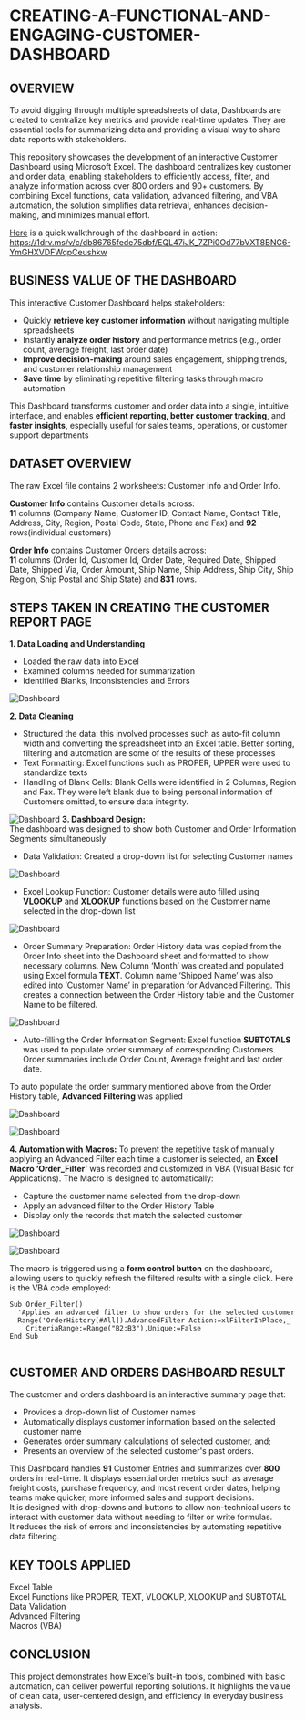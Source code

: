 # CREATING-A-FUNCTIONAL-AND-ENGAGING-CUSTOMER-DASHBOARD
## OVERVIEW 
To avoid digging through multiple spreadsheets of data, Dashboards are created to centralize key metrics and provide real-time updates. They are essential tools for summarizing data and providing a visual way to share data reports with stakeholders.   

This repository showcases the development of an interactive Customer Dashboard using Microsoft Excel. The dashboard centralizes key customer and order data, enabling stakeholders to efficiently access, filter, and analyze information across over 800 orders and 90+ customers. By combining Excel functions, data validation, advanced filtering, and VBA automation, the solution simplifies data retrieval, enhances decision-making, and minimizes manual effort.

  



[Here](https://1drv.ms/v/c/db86765fede75dbf/EQL47iJK_7ZPi0Od77bVXT8BNC6-YmGHXVDFWqpCeushkw) is a quick walkthrough of the dashboard in action:
https://1drv.ms/v/c/db86765fede75dbf/EQL47iJK_7ZPi0Od77bVXT8BNC6-YmGHXVDFWqpCeushkw
## BUSINESS VALUE OF THE DASHBOARD 
This interactive Customer Dashboard helps stakeholders:  

* Quickly **retrieve key customer information** without navigating multiple spreadsheets  
* Instantly **analyze order history** and performance metrics (e.g., order count, average freight, last order date)  
* **Improve decision-making** around sales engagement, shipping trends, and customer relationship management  
* **Save time** by eliminating repetitive filtering tasks through macro automation  

This Dashboard transforms customer and order data into a single, intuitive interface, and enables **efficient reporting, better customer tracking**, and **faster insights**, especially useful for sales teams, operations, or customer support departments
## DATASET OVERVIEW 
The raw Excel file contains 2 worksheets: Customer Info and Order Info.  

**Customer Info** contains Customer details across:  
**11** columns (Company Name, Customer ID, Contact Name, Contact Title, Address, City, Region, Postal Code, State, Phone and Fax) and **92** rows(individual customers)  

**Order Info** contains Customer Orders details across:  
**11** columns (Order Id, Customer Id, Order Date, Required Date, Shipped Date, Shipped Via, Order Amount, Ship Name, Ship Address, Ship City, Ship Region, Ship Postal and Ship State) and **831** rows.

## STEPS TAKEN IN CREATING THE CUSTOMER REPORT PAGE 
**1.	Data Loading and Understanding**
   * Loaded the raw data into Excel 
   * Examined columns needed for summarization 
   * Identified Blanks, Inconsistencies and Errors

![Dashboard](Excel1.png)

**2.	Data Cleaning**
 * Structured the data: this involved processes such as auto-fit column width and converting the spreadsheet into an Excel table. Better sorting, filtering and automation are some of the results of these processes
 * Text Formatting: Excel functions such as PROPER, UPPER were used to standardize texts 
 * Handling of Blank Cells: Blank Cells were identified in 2 Columns, Region and Fax. They were left blank due to being personal information of Customers omitted, to ensure data integrity.

![Dashboard](Excel2.png)
**3. Dashboard Design:**  
The dashboard was designed to show both Customer and Order Information Segments simultaneously
* Data Validation: Created a drop-down list for selecting Customer names

![Dashboard](Excel3.png) 

* Excel Lookup Function: Customer details were auto filled using **VLOOKUP** and **XLOOKUP** functions based on the Customer name selected in the drop-down list

![Dashboard](Excel5.png)

* Order Summary Preparation: Order History data was copied from the Order Info sheet into the Dashboard sheet and formatted to show necessary columns. New Column ‘Month’ was created and populated using Excel formula **TEXT**.  Column name ‘Shipped Name’ was also edited into ‘Customer Name’ in preparation for Advanced Filtering. This creates a connection between the Order History table and the Customer Name to be filtered. 

![Dashboard](Excel6.png)

* Auto-filling the Order Information Segment: Excel function **SUBTOTALS** was used to populate order summary of corresponding Customers. Order summaries include Order Count, Average freight and last order date.  

To auto populate the order summary mentioned above from the Order History table, **Advanced Filtering** was applied

![Dashboard](Excel7.png)

![Dashboard](ExcelDashboard.png)

**4.	Automation with Macros:** 
To prevent the repetitive task of manually applying an Advanced Filter each time a customer is selected, an **Excel Macro ‘Order_Filter’** was recorded and customized in VBA (Visual Basic for Applications). The Macro is designed to automatically:
* Capture the customer name selected from the drop-down
* Apply an advanced filter to the Order History Table 
* Display only the records that match the selected customer  


![Dashboard](ExcelMacro.png)

![Dashboard](ExcelDashboard.png)


The macro is triggered using a **form control button** on the dashboard, allowing users to quickly refresh the filtered results with a single click.
Here is the VBA code employed: 
```  
Sub Order_Filter()  
  'Applies an advanced filter to show orders for the selected customer
  Range('OrderHistory[#All]).AdvancedFilter Action:=xlFilterInPlace,_  
    CriteriaRange:=Range("B2:B3"),Unique:=False  
End Sub  
  
``` 
## CUSTOMER AND ORDERS DASHBOARD RESULT 
The customer and orders dashboard is an interactive summary page that: 
* Provides a drop-down list of Customer names 
* Automatically displays customer information based on the selected customer name
* Generates order summary calculations of selected customer, and;
* Presents an overview of the selected customer's past orders.  

This Dashboard handles **91** Customer Entries and summarizes over **800** orders in real-time. It displays essential order metrics such as average freight costs, purchase frequency, and most recent order dates, helping teams make quicker, more informed sales and support decisions.  
It is designed with drop-downs and buttons to allow non-technical users to interact with customer data without needing to filter or write formulas.  
It reduces the risk of errors and inconsistencies by automating repetitive data filtering.
## KEY TOOLS APPLIED
Excel Table  
Excel Functions like PROPER, TEXT, VLOOKUP, XLOOKUP and SUBTOTAL  
Data Validation  
Advanced Filtering  
Macros (VBA)
## CONCLUSION 
This project demonstrates how Excel’s built-in tools, combined with basic automation, can deliver powerful reporting solutions. It highlights the value of clean data, user-centered design, and efficiency in everyday business analysis. 

